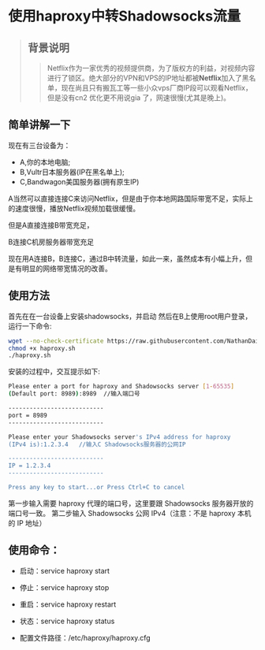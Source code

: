 # 使用haproxy中转Shadowsocks流量
>## 背景说明
>>Netflix作为一家优秀的视频提供商，为了版权方的利益，对视频内容进行了锁区。绝大部分的VPN和VPS的IP地址都被**Netflix**加入了黑名单，现在尚且只有搬瓦工等一些小众vps厂商IP段可以观看Netflix，但是没有cn2 优化更不用说gia 了，网速很慢(尤其是晚上)。

## 简单讲解一下
现在有三台设备为：
+ A,你的本地电脑;
+ B,Vultr日本服务器(IP在黑名单上);
+ C,Bandwagon美国服务器(拥有原生IP)

A当然可以直接连接C来访问Netflix，但是由于你本地网路国际带宽不足，实际上的速度很慢，播放Netflix视频加载很缓慢。

但是A直接连接B带宽充足，

B连接C机房服务器带宽充足

现在用A连接B，B连接C，通过B中转流量，如此一来，虽然成本有小幅上升，但是有明显的网络带宽情况的改善。

## 使用方法
首先在在一台设备上安装shadowsocks，并启动
然后在B上使用root用户登录，运行一下命令:

```sh
wget --no-check-certificate https://raw.githubusercontent.com/NathanDai/haproxy_install/master/haproxy.sh
chmod +x haproxy.sh
./haproxy.sh
```
安装的过程中，交互提示如下:
```sh
Please enter a port for haproxy and Shadowsocks server [1-65535]
(Default port: 8989):8989  //输入端口号

---------------------------
port = 8989
---------------------------

Please enter your Shadowsocks server's IPv4 address for haproxy
(IPv4 is):1.2.3.4   //输入C Shadowsocks服务器的公网IP

---------------------------
IP = 1.2.3.4
---------------------------

Press any key to start...or Press Ctrl+C to cancel
```
第一步输入需要 haproxy 代理的端口号，这里要跟 Shadowsocks 服务器开放的端口号一致。
第二步输入 Shadowsocks 公网 IPv4（注意：不是 haproxy 本机的 IP 地址）

## 使用命令：
+ 启动：service haproxy start

+ 停止：service haproxy stop

+ 重启：service haproxy restart

+ 状态：service haproxy status

+ 配置文件路径：/etc/haproxy/haproxy.cfg